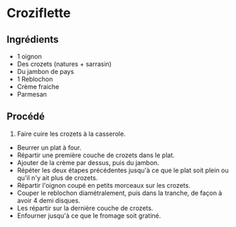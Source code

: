 # Croziflette

## Ingrédients

* 1 oignon
* Des crozets (natures + sarrasin)
* Du jambon de pays
* 1 Reblochon
* Crème fraiche
* Parmesan

## Procédé

1. Faire cuire les crozets à la casserole.
- Beurrer un plat à four.
- Répartir une première couche de crozets dans le plat.
- Ajouter de la crème par dessus, puis du jambon.
- Répéter les deux étapes précédentes jusqu'à ce que le plat soit plein ou qu'il n'y ait plus de crozets.
- Répartir l'oignon coupé en petits morceaux sur les crozets.
- Couper le reblochon diamétralement, puis dans la tranche, de façon à avoir 4 demi disques.
- Les répartir sur la dernière couche de crozets.
- Enfourner jusqu'à ce que le fromage soit gratiné.
